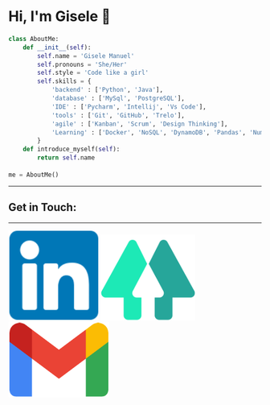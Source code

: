 

<!--
**giselemanuel/giselemanuel** is a ✨ _special_ ✨ repository because its `README.md` (this file) appears on your GitHub profile.

Here are some ideas to get you started:
---


 I’m Bachelor’s degree in Information System from the PUC – Campinas, I specialized in Project Management from Fundação Getúlio Vargas – FGV and also Professional Coach from Brazilian Coach Institute (IBC). I’ve been working as an IT professional over last 7 years. I have built a solid career with a great experience working with management of KPI, process management and continuous improvement, IT Governance, Project Management, IT service support, management of IT normative documents and contract management.  

 ## Projects 💻
---
 >I’m currently studing to become a Data Analysts. 🚀 
---

-->

# Hi, I'm Gisele 🦄

```python
class AboutMe:
    def __init__(self):
        self.name = 'Gisele Manuel'
        self.pronouns = 'She/Her'
        self.style = 'Code like a girl'
        self.skills = {
            'backend' : ['Python', 'Java'],
            'database' : ['MySql', 'PostgreSQL'],
            'IDE' : ['Pycharm', 'Intellij', 'Vs Code'],
            'tools' : ['Git', 'GitHub', 'Trelo'],
            'agile' : ['Kanban', 'Scrum', 'Design Thinking'],
            'Learning' : ['Docker', 'NoSQL', 'DynamoDB', 'Pandas', 'Numpy']
        }
    def introduce_myself(self):
        return self.name 

me = AboutMe()
```
---

 ## **Get in Touch:**
 ----

 ![image-linkedin](imagens/linkedin.png) ![image-linktree](imagens/linktree.png) ![image-gmail](imagens/gmail.png)

<!--

[![Profile][image-linkedin]][url-linkedin] [![Profile][image-linketree]][url-linketree]  [![Profile][image-gmail]][url-gmail]

[image-gmail]: imagens/gmail.png
[url-gmail]: giselermanuel@gmail.com

[image-linketree]: imagens/linktree.png
[url-linketree]:https://linktr.ee/giselemanuel

[image-linkedin]: imagens/linkedin.png
[url-linkedin]:https://www.linkedin.com/in/giselemanuelti/

-->




